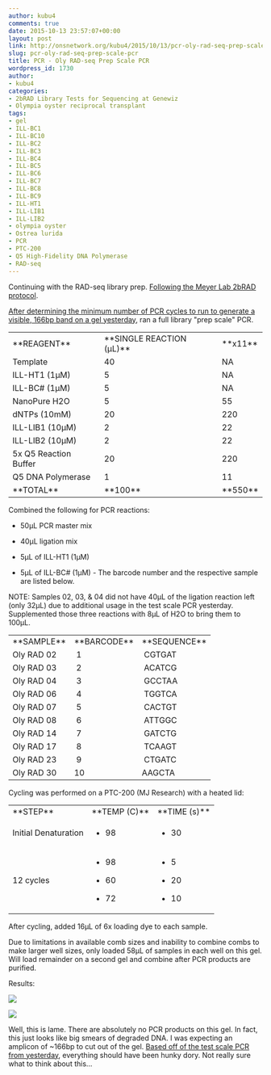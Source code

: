```yaml
---
author: kubu4
comments: true
date: 2015-10-13 23:57:07+00:00
layout: post
link: http://onsnetwork.org/kubu4/2015/10/13/pcr-oly-rad-seq-prep-scale-pcr/
slug: pcr-oly-rad-seq-prep-scale-pcr
title: PCR - Oly RAD-seq Prep Scale PCR
wordpress_id: 1730
author:
- kubu4
categories:
- 2bRAD Library Tests for Sequencing at Genewiz
- Olympia oyster reciprocal transplant
tags:
- gel
- ILL-BC1
- ILL-BC10
- ILL-BC2
- ILL-BC3
- ILL-BC4
- ILL-BC5
- ILL-BC6
- ILL-BC7
- ILL-BC8
- ILL-BC9
- ILL-HT1
- ILL-LIB1
- ILL-LIB2
- olympia oyster
- Ostrea lurida
- PCR
- PTC-200
- Q5 High-Fidelity DNA Polymerase
- RAD-seq
---
```


Continuing with the RAD-seq library prep. [Following the Meyer Lab 2bRAD protocol](https://github.com/sr320/LabDocs/blob/master/protocols/External_Protocols/2bRAD_11Aug2015.pdf).

[After determining the minimum number of PCR cycles to run to generate a visible, 166bp band on a gel yesterday](http://onsnetwork.org/kubu4/2015/10/12/pcr-oly-rad-seq-test-scale-pcr-3/), ran a full library "prep scale" PCR.



<table >
<tbody >
<tr >

<td >**REAGENT**
</td>

<td >**SINGLE REACTION (μL)**
</td>

<td >**x11**
</td>
</tr>
<tr >

<td >Template
</td>

<td >40
</td>

<td >NA
</td>
</tr>
<tr >

<td >ILL-HT1 (1μM)
</td>

<td >5
</td>

<td >NA
</td>
</tr>
<tr >

<td >ILL-BC# (1μM)
</td>

<td >5
</td>

<td >NA
</td>
</tr>
<tr >

<td >NanoPure H2O
</td>

<td >5
</td>

<td >55
</td>
</tr>
<tr >

<td >dNTPs (10mM)
</td>

<td >20
</td>

<td >220
</td>
</tr>
<tr >

<td >ILL-LIB1 (10μM)
</td>

<td >2
</td>

<td >22
</td>
</tr>
<tr >

<td >ILL-LIB2 (10μM)
</td>

<td >2
</td>

<td >22
</td>
</tr>
<tr >

<td >5x Q5 Reaction Buffer
</td>

<td >20
</td>

<td >220
</td>
</tr>
<tr >

<td >Q5 DNA Polymerase
</td>

<td >1
</td>

<td >11
</td>
</tr>
<tr >

<td >**TOTAL**
</td>

<td >**100**
</td>

<td >**550**
</td>
</tr>
</tbody>
</table>



Combined the following for PCR reactions:




    
  * 50μL PCR master mix

    
  * 40μL ligation mix

    
  * 5μL of ILL-HT1 (1μM)

    
  * 5μL of ILL-BC# (1μM) - The barcode number and the respective sample are listed below.



NOTE: Samples 02, 03, & 04 did not have 40μL of the ligation reaction left (only 32μL) due to additional usage in the test scale PCR yesterday. Supplemented those three reactions with 8μL of H2O to bring them to 100μL.



<table >
<tbody >
<tr >

<td >**SAMPLE**
</td>

<td >**BARCODE**
</td>

<td >**SEQUENCE**
</td>
</tr>
<tr >

<td >Oly RAD 02
</td>

<td > 1
</td>

<td > CGTGAT
</td>
</tr>
<tr >

<td >Oly RAD 03
</td>

<td > 2
</td>

<td > ACATCG
</td>
</tr>
<tr >

<td >Oly RAD 04
</td>

<td > 3
</td>

<td > GCCTAA
</td>
</tr>
<tr >

<td >Oly RAD 06
</td>

<td > 4
</td>

<td > TGGTCA
</td>
</tr>
<tr >

<td >Oly RAD 07
</td>

<td > 5
</td>

<td > CACTGT
</td>
</tr>
<tr >

<td >Oly RAD 08
</td>

<td > 6
</td>

<td > ATTGGC
</td>
</tr>
<tr >

<td >Oly RAD 14
</td>

<td > 7
</td>

<td > GATCTG
</td>
</tr>
<tr >

<td >Oly RAD 17
</td>

<td > 8
</td>

<td > TCAAGT
</td>
</tr>
<tr >

<td >Oly RAD 23
</td>

<td > 9
</td>

<td > CTGATC
</td>
</tr>
<tr >

<td >Oly RAD 30
</td>

<td >10
</td>

<td >AAGCTA
</td>
</tr>
</tbody>
</table>



Cycling was performed on a PTC-200 (MJ Research) with a heated lid:

<table >
<tbody >
<tr >

<td >**STEP**
</td>

<td >**TEMP (C)**
</td>

<td >**TIME (s)**
</td>
</tr>
<tr >

<td >Initial Denaturation
</td>

<td >



    
  * 98



</td>

<td >



    
  * 30



</td>
</tr>
<tr >

<td >12 cycles
</td>

<td >



    
  * 98

    
  * 60

    
  * 72



</td>

<td >



    
  * 5

    
  * 20

    
  * 10



</td>
</tr>
</tbody>
</table>



After cycling, added 16μL of 6x loading dye to each sample.

Due to limitations in available comb sizes and inability to combine combs to make larger well sizes, only loaded 58μL of samples in each well on this gel. Will load remainder on a second gel and combine after PCR products are purified.

Results:

[![](https://raw.githubusercontent.com/sr320/LabDocs/master/protocols/Commercial_Protocols/ThermoFisher_OgeneRuler_DNA_Ladder_Mix_F100439.jpg)](https://raw.githubusercontent.com/sr320/LabDocs/master/protocols/Commercial_Protocols/ThermoFisher_OgeneRuler_DNA_Ladder_Mix_F100439.jpg)

[![](http://eagle.fish.washington.edu/Arabidopsis/20151013_gel_Oly_RAD_prep_scale_PCR.jpg)](http://eagle.fish.washington.edu/Arabidopsis/20151013_gel_Oly_RAD_prep_scale_PCR.jpg)



Well, this is lame. There are absolutely no PCR products on this gel. In fact, this just looks like big smears of degraded DNA. I was expecting an amplicon of ~166bp to cut out of the gel. [Based off of the test scale PCR from yesterday](http://onsnetwork.org/kubu4/2015/10/12/pcr-oly-rad-seq-test-scale-pcr-3/), everything should have been hunky dory. Not really sure what to think about this...
